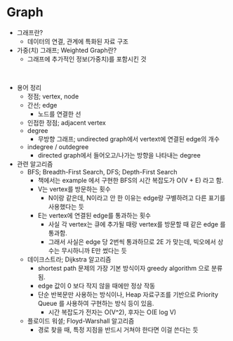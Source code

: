 # Graph

- 그래프란?
    - 데이터의 연결, 관계에 특화된 자료 구조
- 가중(치) 그래프; Weighted Graph란?
    - 그래프에 추가적인 정보(가중치)를 포함시킨 것

<br/>

- 용어 정리
    - 정점; vertex, node
    - 간선; edge
        - 노드를 연결한 선
    - 인접한 정점; adjacent vertex
    - degree
        - 무방향 그래프; undirected graph에서 vertext에 연결된 edge의 개수
    - indegree / outdegree
        - directed graph에서 들어오고/나가는 방향을 나타내는 degree
- 관련 알고리즘
    - BFS; Breadth-First Search, DFS; Depth-First Search
        - 책에서는 example 에서 구현한 BFS의 시간 복잡도가 O(V + E) 라고 함.
        - V는 vertex를 방문하는 횟수
            - N이랑 같은데, N이라고 안 한 이유는 edge랑 구별하려고 다른 표기를 사용했다는 듯
        - E는 vertex에 연결된 edge를 통과하는 횟수
            - 사실 각 vertex는 큐에 추가될 때랑 vertex를 방문할 때 같은 edge 를 통과함.
            - 그래서 사실은 edge 당 2번씩 통과하므로 2E 가 맞는데, 빅오에서 상수는 무시하니까 E만 썼다는 듯
    - 데이크스트라; Dijkstra 알고리즘
        - shortest path 문제의 가장 기본 방식이자 greedy algorithm 으로 분류됨.
        - edge 값이 0 보다 작지 않을 때에만 정상 작동
        - 단순 반복문만 사용하는 방식이나, Heap 자료구조를 기반으로 Priority Queue 를 사용하여 구현하는 방식 등이 있음.
            - 시간 복잡도가 전자는 O(V^2), 후자는 O(E log V)
    - 플로이드 워셜; Floyd-Warshall 알고리즘
        - 경로 찾을 때, 특정 지점을 반드시 거쳐야 한다면 이걸 쓴다는 듯